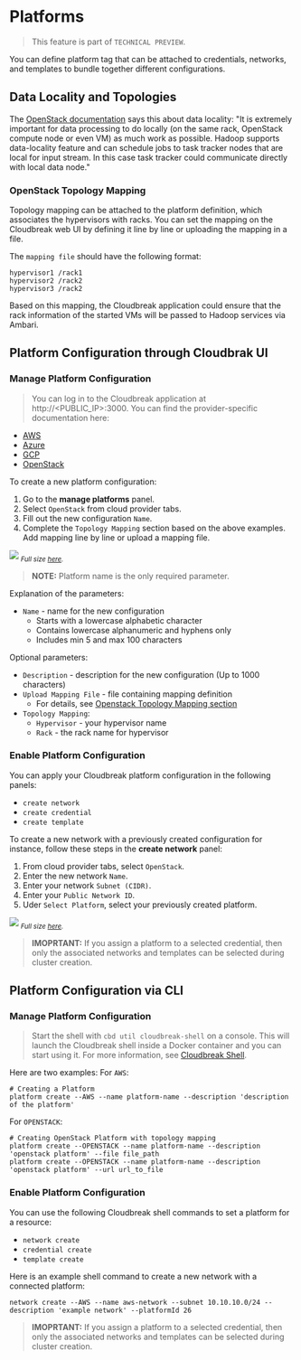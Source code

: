 # Platforms

> This feature is part of `TECHNICAL PREVIEW`.

You can define platform tag that can be attached to credentials, networks, and templates to bundle together different configurations.

## Data Locality and Topologies

The [OpenStack documentation](http://docs.openstack.org/developer/sahara/icehouse/userdoc/features.html#data-locality) says this about data locality: "It is extremely important for data processing to do locally (on the same rack, OpenStack compute node or even VM) as much work as possible. Hadoop supports data-locality feature and can schedule jobs to task tracker nodes that are local for input stream. In this case task tracker could communicate directly with local data node."

### OpenStack Topology Mapping

Topology mapping can be attached to the platform definition, which associates the hypervisors with racks. 
You can set the mapping on the Cloudbreak web UI by defining it line by line or uploading the mapping in a file.

The `mapping file` should have the following format:

    hypervisor1 /rack1
    hypervisor2 /rack2
    hypervisor3 /rack2

Based on this mapping, the Cloudbreak application could ensure that the rack information of the started VMs will be
passed to Hadoop services via Ambari.

## Platform Configuration through Cloudbrak UI

### Manage Platform Configuration

>You can log in to the Cloudbreak application at http://<PUBLIC_IP>:3000. You can find the provider-specific documentation here:
>
* [AWS](aws.md)
* [Azure](azure.md)
* [GCP](gcp.md)
* [OpenStack](openstack.md)

To create a new platform configuration:

  1. Go to the **manage platforms** panel. 
  2. Select `OpenStack` from cloud provider tabs.
  3. Fill out the new configuration `Name`.
  4. Complete the `Topology Mapping` section based on the above examples. Add mapping line by line or upload a mapping file. 

![](/images/platform-create.png)
<sub>*Full size [here](/images/platform-create.png).*</sub>

>**NOTE:** Platform name is the only required parameter.

Explanation of the parameters:

- `Name` - name for the new configuration
    - Starts with a lowercase alphabetic character 
    - Contains lowercase alphanumeric and hyphens only
    - Includes min 5 and max 100 characters

Optional parameters:

- `Description` - description for the new configuration (Up to 1000 characters)
- `Upload Mapping File` - file containing mapping definition
    - For details, see [Openstack Topology Mapping section](#openstack-topology-mapping)
- `Topology Mapping`:
    - `Hypervisor` - your hypervisor name
    - `Rack` - the rack name for hypervisor

### Enable Platform Configuration

You can apply your Cloudbreak platform configuration in the following panels:

- `create network`
- `create credential`
- `create template`

To create a new network with a previously created configuration for instance, follow these steps in the **create
network** panel:

  1. From cloud provider tabs, select `OpenStack`.
  2. Enter the new network `Name`.
  3. Enter your network `Subnet (CIDR)`.
  4. Enter your `Public Network ID`.
  5. Uder `Select Platform`, select your previously created platform.

![](/images/platform-select_v2.png)
<sub>*Full size [here](/images/platform-select_v2.png).*</sub>

>**IMOPRTANT:** If you assign a platform to a selected credential, then only the associated networks and templates can
 be selected during cluster creation.

## Platform Configuration via CLI

### Manage Platform Configuration

>Start the shell with `cbd util cloudbreak-shell` on a console. This will launch the Cloudbreak shell inside a Docker
 container and you can start using it. For more information, see [Cloudbreak Shell](shell.md).

Here are two examples:
For `AWS`:
```
# Creating a Platform
platform create --AWS --name platform-name --description 'description of the platform'
```
For `OPENSTACK`:
```
# Creating OpenStack Platform with topology mapping
platform create --OPENSTACK --name platform-name --description 'openstack platform' --file file_path
platform create --OPENSTACK --name platform-name --description 'openstack platform' --url url_to_file
```

### Enable Platform Configuration

You can use the following Cloudbreak shell commands to set a platform for a resource:

- `network create`
- `credential create`
- `template create`

Here is an example shell command to create a new network with a connected platform:
```
network create --AWS --name aws-network --subnet 10.10.10.0/24 --description 'example network' --platformId 26
```

>**IMOPRTANT:** If you assign a platform to a selected credential, then only the associated networks and templates can
 be selected during cluster creation.
